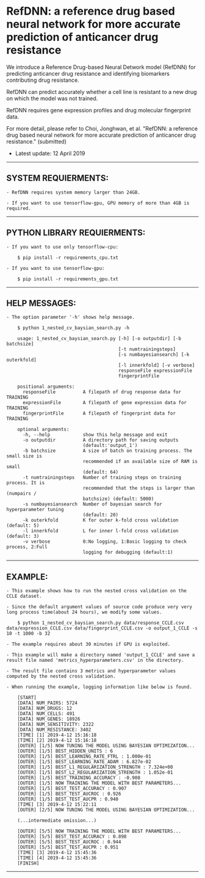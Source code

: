 # RefDNN: a reference drug based neural network for more accurate prediction of anticancer drug resistance

We introduce a Reference Drug-based Neural Detwork model (RefDNN) for predicting anticancer drug resistance and identifying biomarkers contributing drug resistance.

RefDNN can predict accurately whether a cell line is resistant to a new drug on which the model was not trained.

RefDNN requires gene expression profiles and drug molecular fingerprint data.

For more detail, please refer to Choi, Jonghwan, et al. "RefDNN: a reference drug based neural network for more accurate prediction of anticancer drug resistance." (submitted)


* Latest update: 12 April 2019

--------------------------------------------------------------------------------------------
## SYSTEM REQUIERMENTS: 

    - RefDNN requires system memory larger than 24GB.
    
    - If you want to use tensorflow-gpu, GPU memory of more than 4GB is required.


--------------------------------------------------------------------------------------------
## PYTHON LIBRARY REQUIERMENTS:

    - If you want to use only tensorflow-cpu:

        $ pip install -r requirements_cpu.txt
        
    - If you want to use tensorflow-gpu:
    
        $ pip install -r requirements_gpu.txt
    

--------------------------------------------------------------------------------------------
## HELP MESSAGES:

    - The option parameter '-h' shows help message.
    
        $ python 1_nested_cv_baysian_search.py -h
    
        usage: 1_nested_cv_baysian_search.py [-h] [-o outputdir] [-b batchsize]
                                             [-t numtrainingsteps]
                                             [-s numbayesiansearch] [-k outerkfold]
                                             [-l innerkfold] [-v verbose]
                                             responseFile expressionFile
                                             fingerprintFile

        positional arguments:
          responseFile          A filepath of drug response data for TRAINING
          expressionFile        A filepath of gene expression data for TRAINING
          fingerprintFile       A filepath of fingerprint data for TRAINING

        optional arguments:
          -h, --help            show this help message and exit
          -o outputdir          A directory path for saving outputs
                                (default:'output_1')
          -b batchsize          A size of batch on training process. The small size is
                                recommended if an available size of RAM is small
                                (default: 64)
          -t numtrainingsteps   Number of training steps on training process. It is
                                recommended that the steps is larger than (numpairs /
                                batchsize) (default: 5000)
          -s numbayesiansearch  Number of bayesian search for hyperparameter tuning
                                (default: 20)
          -k outerkfold         K for outer k-fold cross validation (default: 5)
          -l innerkfold         L for inner l-fold cross validation (default: 3)
          -v verbose            0:No logging, 1:Basic logging to check process, 2:Full
                                logging for debugging (default:1)

    
--------------------------------------------------------------------------------------------
## EXAMPLE:

    - This example shows how to run the nested cross validation on the CCLE dataset.
    
    - Since the default argument values of source code produce very very long process time(about 24 hours), we modify some values.
    
        $ python 1_nested_cv_baysian_search.py data/response_CCLE.csv data/expression_CCLE.csv data/fingerprint_CCLE.csv -o output_1_CCLE -s 10 -t 1000 -b 32

    - The example requires about 30 minutes if GPU is exploited.
    
    - This example will make a directory named 'output_1_CCLE' and save a result file named 'metrics_hyperparameters.csv' in the directory.
    
    - The result file contains 3 metrics and hyperparameter values computed by the nested cross validation.
    
    - When running the example, logging information like below is found.
    
        [START]
        [DATA] NUM_PAIRS: 5724
        [DATA] NUM_DRUGS: 12
        [DATA] NUM_CELLS: 491
        [DATA] NUM_GENES: 18926
        [DATA] NUM_SENSITIVITY: 2322
        [DATA] NUM_RESISTANCE: 3402
        [TIME] [1] 2019-4-12 15:16:18
        [TIME] [2] 2019-4-12 15:16:18
        [OUTER] [1/5] NOW TUNING THE MODEL USING BAYESIAN OPTIMIZATION...
        [OUTER] [1/5] BEST_HIDDEN_UNITS : 6
        [OUTER] [1/5] BEST_LEARNING_RATE_FTRL : 1.000e-01
        [OUTER] [1/5] BEST_LEARNING_RATE_ADAM : 6.827e-02
        [OUTER] [1/5] BEST_L1_REGULARIZATION_STRENGTH : 7.324e+00
        [OUTER] [1/5] BEST_L2_REGULARIZATION_STRENGTH : 1.052e-01
        [OUTER] [1/5] BEST_TRAINING_ACCURACY : -0.908
        [OUTER] [1/5] NOW TRAINING THE MODEL WITH BEST PARAMETERS...
        [OUTER] [1/5] BEST_TEST_ACCURACY : 0.907
        [OUTER] [1/5] BEST_TEST_AUCROC : 0.926
        [OUTER] [1/5] BEST_TEST_AUCPR : 0.940
        [TIME] [3] 2019-4-12 15:22:11
        [OUTER] [2/5] NOW TUNING THE MODEL USING BAYESIAN OPTIMIZATION...
        
        (...intermediate omission...)
        
        [OUTER] [5/5] NOW TRAINING THE MODEL WITH BEST PARAMETERS...
        [OUTER] [5/5] BEST_TEST_ACCURACY : 0.898
        [OUTER] [5/5] BEST_TEST_AUCROC : 0.944
        [OUTER] [5/5] BEST_TEST_AUCPR : 0.951
        [TIME] [3] 2019-4-12 15:45:36
        [TIME] [4] 2019-4-12 15:45:36
        [FINISH]


--------------------------------------------------------------------------------------------
